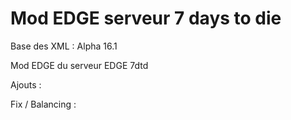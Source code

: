 # Mod EDGE serveur 7 days to die 

Base des XML : Alpha 16.1

Mod EDGE du serveur EDGE 7dtd


Ajouts :

Fix / Balancing :
